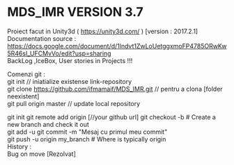 # MDS_IMR VERSION 3.7
Proiect facut in Unity3d (  https://unity3d.com/  ) [version : 2017.2.1]    
Documentation source : https://docs.google.com/document/d/1lndvt1ZwLoUetggxmoFP4785ORwKw5R46sI_UFCMvVo/edit?usp=sharing             
BackLog ,IceBox, User stories in Projects !!! 

Comenzi git :   
git init                                                  // iniatialize existense link-repository  
git clone https://github.com/ifmamaif/MDS_IMR.git         //     pentru a clona [folder neexistent]   
git pull origin master                                    //     update local repository     

git init
git remote add origin [//your github url]
git checkout -b # Create a new branch and check it out  
git add -u
git commit -m "Mesaj cu primul meu commit"     
git push -u origin my_branch # Where is typically origin  
History :   
Bug on move [Rezolvat]   
